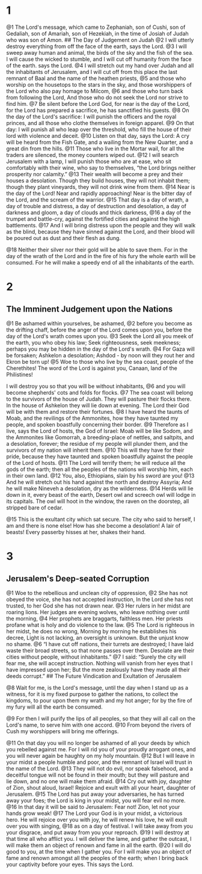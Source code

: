 # 1 
@1 The Lord's message, which came to Zephaniah, son of Cushi, son of Gedaliah, son of Amariah, son of Hezekiah, in the time of Josiah of Judah who was son of Amon. ## 
The Day of Judgement on Judah @2 I will utterly destroy everything from off the face of the earth, says the Lord. @3 I will sweep away human and animal, the birds of the sky and the fish of the sea. I will cause the wicked to stumble, and I will cut off humanity from the face of the earth. says the Lord. @4 I will stretch out my hand over Judah and all the inhabitants of Jerusalem, and I will cut off from this place the last remnant of Baal and the name of the heathen priests, @5 and those who worship on the housetops to the stars in the sky, and those worshippers of the Lord who also pay homage to Milcom, @6 and those who turn back from following the Lord, And those who do not seek the Lord nor strive to find him. @7 Be silent before the Lord God, for near is the day of the Lord, for the Lord has prepared a sacrifice, he has sanctified his guests. @8 On the day of the Lord's sacrifice: I will punish the officers and the royal princes, and all those who clothe themselves in foreign apparel. @9 On that day: I will punish all who leap over the threshold, who fill the house of their lord with violence and deceit. @10 Listen on that day, says the Lord: A cry will be heard from the Fish Gate, and a wailing from the New Quarter, and a great din from the hills. @11 Those who live in the Mortar wail, for all the traders are silenced, the money counters wiped out. @12 I will search Jerusalem with a lamp, I will punish those who are at ease, who sit comfortably with their wine, who say to themselves, “the Lord brings neither prosperity nor calamity.” @13 Their wealth will become a prey and their houses a desolation. Though they build houses, they will not inhabit them; though they plant vineyards, they will not drink wine from them. @14 Near is the day of the Lord! Near and rapidly approaching! Near is the bitter day of the Lord, and the scream of the warrior. @15 That day is a day of wrath, a day of trouble and distress, a day of destruction and desolation, a day of darkness and gloom, a day of clouds and thick darkness, @16 a day of the trumpet and battle-cry, against the fortified cities and against the high battlements. @17 And I will bring distress upon the people and they will walk as the blind, because they have sinned against the Lord, and their blood will be poured out as dust and their flesh as dung. 

@18 Neither their silver nor their gold will be able to save them. For in the day of the wrath of the Lord and in the fire of his fury the whole earth will be consumed. For he will make a speedy end of all the inhabitants of the earth. 

# 2 
## The Imminent Judgement upon the Nations
@1 Be ashamed within yourselves, be ashamed, @2 before you become as the drifting chaff, before the anger of the Lord comes upon you, before the day of the Lord's wrath comes upon you. @3 Seek the Lord all you meek of the earth, you who obey his law; Seek righteousness, seek meekness; perhaps you may be hidden in the day of the Lord's wrath. @4 For Gaza will be forsaken; Ashkelon a desolation; Ashdod - by noon will they rout her and Ekron be torn up! @5 Woe to those who live by the sea coast, people of the Cherethites! The word of the Lord is against you, Canaan, land of the Philistines! 

I will destroy you so that you will be without inhabitants, @6 and you will become shepherds' cots and folds for flocks. @7 The sea coast will belong to the survivors of the house of Judah. They will pasture their flocks there. In the house of Ashkelon they will lie down at evening. The Lord their God will be with them and restore their fortunes. @8 I have heard the taunts of Moab, and the revilings of the Ammonites, how they have taunted my people, and spoken boastfully concerning their border. @9 Therefore as I live, says the Lord of hosts, the God of Israel: Moab will be like Sodom, and the Ammonites like Gomorrah, a breeding-place of nettles, and saltpits, and a desolation, forever; the residue of my people will plunder them, and the survivors of my nation will inherit them. @10 This will they have for their pride, because they have taunted and spoken boastfully against the people of the Lord of hosts. @11 The Lord will terrify them; he will reduce all the gods of the earth; then all the peoples of the nations will worship him, each in their own land. @12 You, also, Ethiopians, slain by his sword are you! @13 And he will stretch out his hand against the north and destroy Assyria; And he will make Nineveh a desolation, dry as the wilderness. @14 Herds will lie down in it, every beast of the earth, Desert owl and screech owl will lodge in its capitals. The owl will hoot in the window, the raven on the doorstep, all stripped bare of cedar. 

@15 This is the exultant city which sat secure. The city who said to herself, I am and there is none else! How has she become a desolation! A lair of beasts! Every passerby hisses at her, shakes their hand. 

# 3 
## Jerusalem's Deep-seated Corruption
@1 Woe to the rebellious and unclean city of oppression, @2 She has not obeyed the voice, she has not accepted instruction, In the Lord she has not trusted, to her God she has not drawn near. @3 Her rulers in her midst are roaring lions. Her judges are evening wolves, who leave nothing over until the morning, @4 Her prophets are braggarts, faithless men. Her priests profane what is holy and do violence to the law. @5 The Lord is righteous in her midst, he does no wrong, Morning by morning he establishes his decree, Light is not lacking, an oversight is unknown. But the unjust know no shame. @6 “I have cut off nations, their turrets are destroyed; I have laid waste their broad streets, so that none passes over them. Desolate are their cities without people, without inhabitants.” @7 I said: “Surely the city will fear me, she will accept instruction. Nothing will vanish from her eyes that I have impressed upon her; But the more zealously have they made all their deeds corrupt.” ## 
The Future Vindication and Exultation of Jerusalem 

@8 Wait for me, is the Lord's message, until the day when I stand up as a witness, for it is my fixed purpose to gather the nations, to collect the kingdoms, to pour upon them my wrath and my hot anger; for by the fire of my fury will all the earth be consumed. 

@9 For then I will purify the lips of all peoples, so that they will all call on the Lord's name, to serve him with one accord. @10 From beyond the rivers of Cush my worshippers will bring me offerings. 

@11 On that day you will no longer be ashamed of all your deeds by which you rebelled against me. For I will rid you of your proudly arrogant ones, and you will never again be haughty on my holy mountain. @12 But I will leave in your midst a people humble and poor, and the remnant of Israel will trust in the name of the Lord. @13 They will not do evil, nor speak falsehood, and a deceitful tongue will not be found in their mouth; but they will pasture and lie down, and no one will make them afraid. @14 Cry out with joy, daughter of Zion, shout aloud, Israel! Rejoice and exult with all your heart, daughter of Jerusalem. @15 The Lord has put away your adversaries, he has turned away your foes; the Lord is king in your midst, you will fear evil no more. @16 In that day it will be said to Jerusalem: Fear not! Zion, let not your hands grow weak! @17 The Lord your God is in your midst, a victorious hero. He will rejoice over you with joy, he will renew his love, he will exult over you with singing, @18 as on a day of festival. I will take away from you your disgrace, and put away from you your reproach. @19 I will destroy at that time all who afflict you. I will deliver the lame, and gather the outcast, I will make them an object of renown and fame in all the earth. @20 I will do good to you, at the time when I gather you. For I will make you an object of fame and renown amongst all the peoples of the earth; when I bring back your captivity before your eyes. This says the Lord. 